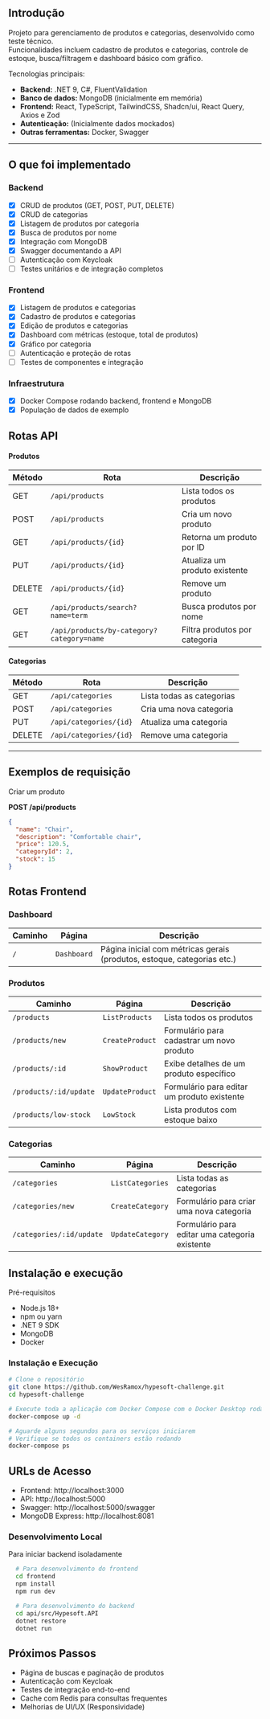 ## Introdução
Projeto para gerenciamento de produtos e categorias, desenvolvido como teste técnico.  
Funcionalidades incluem cadastro de produtos e categorias, controle de estoque, busca/filtragem e dashboard básico com gráfico.  

Tecnologias principais:
- **Backend:** .NET 9, C#, FluentValidation
- **Banco de dados:** MongoDB (inicialmente em memória)  
- **Frontend:** React, TypeScript, TailwindCSS, Shadcn/ui, React Query, Axios e Zod  
- **Autenticação:** (Inicialmente dados mockados)
- **Outras ferramentas:** Docker, Swagger

---

## O que foi implementado
### Backend
- [x]  CRUD de produtos (GET, POST, PUT, DELETE)
- [x]  CRUD de categorias
- [x]  Listagem de produtos por categoria
- [x]  Busca de produtos por nome
- [x]  Integração com MongoDB
- [x]  Swagger documentando a API
- [ ]  Autenticação com Keycloak
- [ ]  Testes unitários e de integração completos

### Frontend
- [x]  Listagem de produtos e categorias
- [x]  Cadastro de produtos e categorias
- [x]  Edição de produtos e categorias
- [x]  Dashboard com métricas (estoque, total de produtos)
- [x]  Gráfico por categoria
- [ ]  Autenticação e proteção de rotas
- [ ]  Testes de componentes e integração

### Infraestrutura
- [x]  Docker Compose rodando backend, frontend e MongoDB
- [x]  População de dados de exemplo

## Rotas API

#### Produtos

| Método | Rota | Descrição |
|--------|------|-----------|
| GET | `/api/products` | Lista todos os produtos |
| POST | `/api/products` | Cria um novo produto |
| GET | `/api/products/{id}` | Retorna um produto por ID |
| PUT | `/api/products/{id}` | Atualiza um produto existente |
| DELETE | `/api/products/{id}` | Remove um produto |
| GET | `/api/products/search?name=term` | Busca produtos por nome |
| GET | `/api/products/by-category?category=name` | Filtra produtos por categoria |

#### Categorias

| Método | Rota | Descrição |
|--------|------|-----------|
| GET | `/api/categories` | Lista todas as categorias |
| POST | `/api/categories` | Cria uma nova categoria |
| PUT | `/api/categories/{id}` | Atualiza uma categoria |
| DELETE | `/api/categories/{id}` | Remove uma categoria |

---

## Exemplos de requisição
Criar um produto

**POST /api/products**
```json
{
  "name": "Chair",
  "description": "Comfortable chair",
  "price": 120.5,
  "categoryId": 2,
  "stock": 15
}
```

## Rotas Frontend
### Dashboard
| Caminho | Página      | Descrição                                                               |
| ------- | ----------- | ----------------------------------------------------------------------- |
| `/`     | `Dashboard` | Página inicial com métricas gerais (produtos, estoque, categorias etc.) |

### Produtos
| Caminho                | Página          | Descrição                                   |
| ---------------------- | --------------- | ------------------------------------------- |
| `/products`            | `ListProducts`  | Lista todos os produtos                     |
| `/products/new`        | `CreateProduct` | Formulário para cadastrar um novo produto   |
| `/products/:id`        | `ShowProduct`   | Exibe detalhes de um produto específico     |
| `/products/:id/update` | `UpdateProduct` | Formulário para editar um produto existente |
| `/products/low-stock`  | `LowStock`      | Lista produtos com estoque baixo            |


### Categorias
| Caminho                  | Página           | Descrição                                      |
| ------------------------ | ---------------- | ---------------------------------------------- |
| `/categories`            | `ListCategories` | Lista todas as categorias                      |
| `/categories/new`        | `CreateCategory` | Formulário para criar uma nova categoria       |
| `/categories/:id/update` | `UpdateCategory` | Formulário para editar uma categoria existente |


## Instalação e execução

 Pré-requisitos
- Node.js 18+
- npm ou yarn
- .NET 9 SDK
- MongoDB
- Docker

### Instalação e Execução
```bash
# Clone o repositório
git clone https://github.com/WesRamox/hypesoft-challenge.git
cd hypesoft-challenge

# Execute toda a aplicação com Docker Compose com o Docker Desktop rodando
docker-compose up -d

# Aguarde alguns segundos para os serviços iniciarem
# Verifique se todos os containers estão rodando
docker-compose ps
```

## URLs de Acesso
- Frontend: http://localhost:3000
- API: http://localhost:5000
- Swagger: http://localhost:5000/swagger
- MongoDB Express: http://localhost:8081


### Desenvolvimento Local
Para iniciar backend isoladamente
```bash
  # Para desenvolvimento do frontend
  cd frontend
  npm install
  npm run dev

  # Para desenvolvimento do backend
  cd api/src/Hypesoft.API
  dotnet restore
  dotnet run
```

## Próximos Passos

- Página de buscas e paginação de produtos
- Autenticação com Keycloak
- Testes de integração end-to-end
- Cache com Redis para consultas frequentes
- Melhorias de UI/UX (Responsividade)